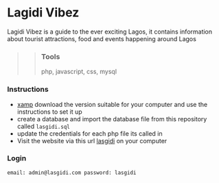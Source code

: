 # Lagidi Vibez

Lagidi Vibez is a guide to the ever exciting Lagos, it contains information about tourist attractions, food and events happening around Lagos

> > ### Tools
> >
> > php, javascript, css, mysql

### Instructions

- [xamp] download the version suitable for your computer and use the instructions to set it up
- create a database and import the database file from this repository called `lasgidi.sql`
- update the credentials for each php file its called in
- Visit the website via this url [lasgidi] on your computer

### Login

`email: admin@lasgidi.com password: lasgidi`

[xamp]: https://www.apachefriends.org/download.html
[lasgidi]: http://localhost/lasgidivibez
